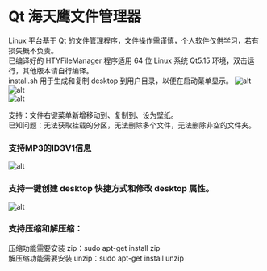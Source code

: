 # Qt 海天鹰文件管理器
Linux 平台基于 Qt 的文件管理程序，文件操作需谨慎，个人软件仅供学习，若有损失概不负责。  
已编译好的 HTYFileManager 程序适用 64 位 Linux 系统 Qt5.15 环境，双击运行，其他版本请自行编译。  
install.sh 用于生成和复制 desktop 到用户目录，以便在启动菜单显示。
![alt](homepage.png)  
![alt](preview.jpg)  
![alt](preview_table.png)

支持：文件右键菜单新增移动到、复制到、设为壁纸。  
已知问题：无法获取挂载的分区，无法删除多个文件，无法删除非空的文件夹。

### 支持MP3的ID3V1信息
![alt](ID3.png)

### 支持一键创建 desktop 快捷方式和修改 desktop 属性。  
![alt](desktop_property.jpg)

### 支持压缩和解压缩：
压缩功能需要安装 zip：sudo apt-get install zip  
解压缩功能需要安装 unzip：sudo apt-get install unzip